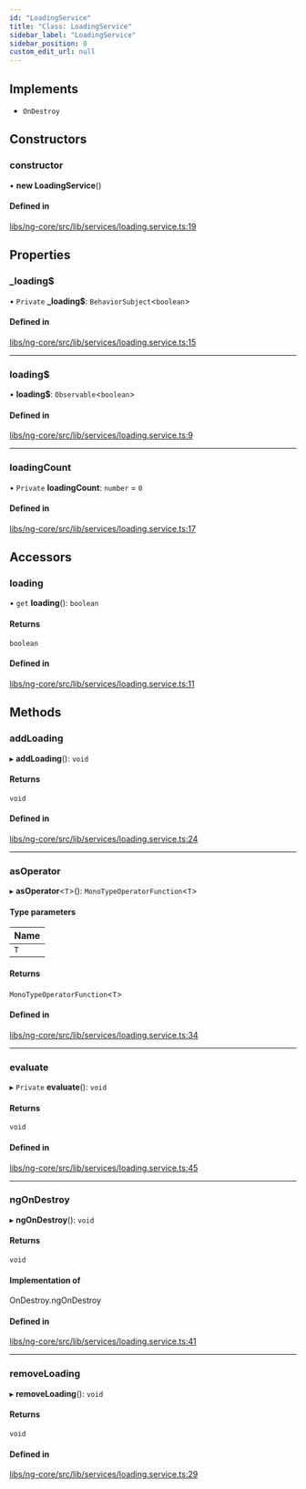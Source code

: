 ```yaml
---
id: "LoadingService"
title: "Class: LoadingService"
sidebar_label: "LoadingService"
sidebar_position: 0
custom_edit_url: null
---
```


## Implements

- `OnDestroy`

## Constructors

### constructor

• **new LoadingService**()

#### Defined in

[libs/ng-core/src/lib/services/loading.service.ts:19](https://github.com/cognizone/ng-cognizone/blob/0401c67/libs/ng-core/src/lib/services/loading.service.ts#L19)

## Properties

### \_loading$

• `Private` **\_loading$**: `BehaviorSubject`<`boolean`\>

#### Defined in

[libs/ng-core/src/lib/services/loading.service.ts:15](https://github.com/cognizone/ng-cognizone/blob/0401c67/libs/ng-core/src/lib/services/loading.service.ts#L15)

___

### loading$

• **loading$**: `Observable`<`boolean`\>

#### Defined in

[libs/ng-core/src/lib/services/loading.service.ts:9](https://github.com/cognizone/ng-cognizone/blob/0401c67/libs/ng-core/src/lib/services/loading.service.ts#L9)

___

### loadingCount

• `Private` **loadingCount**: `number` = `0`

#### Defined in

[libs/ng-core/src/lib/services/loading.service.ts:17](https://github.com/cognizone/ng-cognizone/blob/0401c67/libs/ng-core/src/lib/services/loading.service.ts#L17)

## Accessors

### loading

• `get` **loading**(): `boolean`

#### Returns

`boolean`

#### Defined in

[libs/ng-core/src/lib/services/loading.service.ts:11](https://github.com/cognizone/ng-cognizone/blob/0401c67/libs/ng-core/src/lib/services/loading.service.ts#L11)

## Methods

### addLoading

▸ **addLoading**(): `void`

#### Returns

`void`

#### Defined in

[libs/ng-core/src/lib/services/loading.service.ts:24](https://github.com/cognizone/ng-cognizone/blob/0401c67/libs/ng-core/src/lib/services/loading.service.ts#L24)

___

### asOperator

▸ **asOperator**<`T`\>(): `MonoTypeOperatorFunction`<`T`\>

#### Type parameters

| Name |
| :------ |
| `T` |

#### Returns

`MonoTypeOperatorFunction`<`T`\>

#### Defined in

[libs/ng-core/src/lib/services/loading.service.ts:34](https://github.com/cognizone/ng-cognizone/blob/0401c67/libs/ng-core/src/lib/services/loading.service.ts#L34)

___

### evaluate

▸ `Private` **evaluate**(): `void`

#### Returns

`void`

#### Defined in

[libs/ng-core/src/lib/services/loading.service.ts:45](https://github.com/cognizone/ng-cognizone/blob/0401c67/libs/ng-core/src/lib/services/loading.service.ts#L45)

___

### ngOnDestroy

▸ **ngOnDestroy**(): `void`

#### Returns

`void`

#### Implementation of

OnDestroy.ngOnDestroy

#### Defined in

[libs/ng-core/src/lib/services/loading.service.ts:41](https://github.com/cognizone/ng-cognizone/blob/0401c67/libs/ng-core/src/lib/services/loading.service.ts#L41)

___

### removeLoading

▸ **removeLoading**(): `void`

#### Returns

`void`

#### Defined in

[libs/ng-core/src/lib/services/loading.service.ts:29](https://github.com/cognizone/ng-cognizone/blob/0401c67/libs/ng-core/src/lib/services/loading.service.ts#L29)

